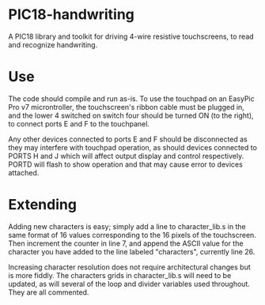 # PIC18-handwriting
A PIC18 library and toolkit for driving 4-wire resistive touchscreens, to read and recognize handwriting.

# Use
The code should compile and run as-is. To use the touchpad on an EasyPic Pro v7 microntroller, the touchscreen's ribbon cable must be plugged in, and the lower 4 switched on switch four should be turned ON (to the right), to connect ports E and F to the touchpanel.

Any other devices connected to ports E and F should be disconnected as they may interfere with touchpad operation, as should devices connected to PORTS H and J which will affect output display and control respectively. PORTD will flash to show operation and that may cause error to devices attached.

# Extending
Adding new characters is easy; simply add a line to character_lib.s in the same format of 16 values corresponding to the 16 pixels of the touchscreen. Then increment the counter in line 7, and append the ASCII value for the character you have added to the line labeled "characters", currently line 26.

Increasing character resolution does not require architectural changes but is more fiddly. The characters grids in character_lib.s will need to be updated, as will several of the loop and divider variables used throughout. They are all commented.
